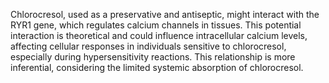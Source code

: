 Chlorocresol, used as a preservative and antiseptic, might interact with the RYR1 gene, which regulates calcium channels in tissues. This potential interaction is theoretical and could influence intracellular calcium levels, affecting cellular responses in individuals sensitive to chlorocresol, especially during hypersensitivity reactions. This relationship is more inferential, considering the limited systemic absorption of chlorocresol.